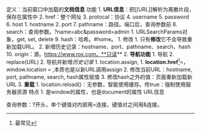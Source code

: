 定义：当前窗口中加载的**文档信息** 
功能
	1. **URL信息**：把[[URL]]解析为离散片段，保存在属性中 
		2. href：整个网址
		3. protocal：协议
		4. username
		5. password
		6. host
			1. hostname
			2. port
		7. pathname：路径。端口后，查询参数前
		8. search：查询参数。?name=abc&password=admin
			1. URLSearchParams对象，get, set, delete
		9. hash：哈希。#home。
			1. 修改
				1. 只有**修改**它不会导致重新加载URL。
				2. 新增历史记录：hostname、port、pathname、search、hash
		10. origin：源。https://www.rox.com。**只读** 
	2. **导航功能** 
		1. 导航
			2. replace(URL)
		2. 导航并新增*历史记录* 
			1. location.assign,
				1. **location.href**[^1]=，window.location = ,本质也是以新URL调用assign
			2. 修改当前URL：hostname, port, pathname, search, hash属性赋值
			3. 修改hash之外的值：页面重新加载新URL
	3. **重载** 
		1. location.reload()：无参数，智能使用缓存。传true：强制使用服务器资源
特点
	1. 是window的属性，也是document的属性
URL信息


查询参数：?开头，单个键值对内部用=连接，键值对之间用&连接。

[^1]: 最常见